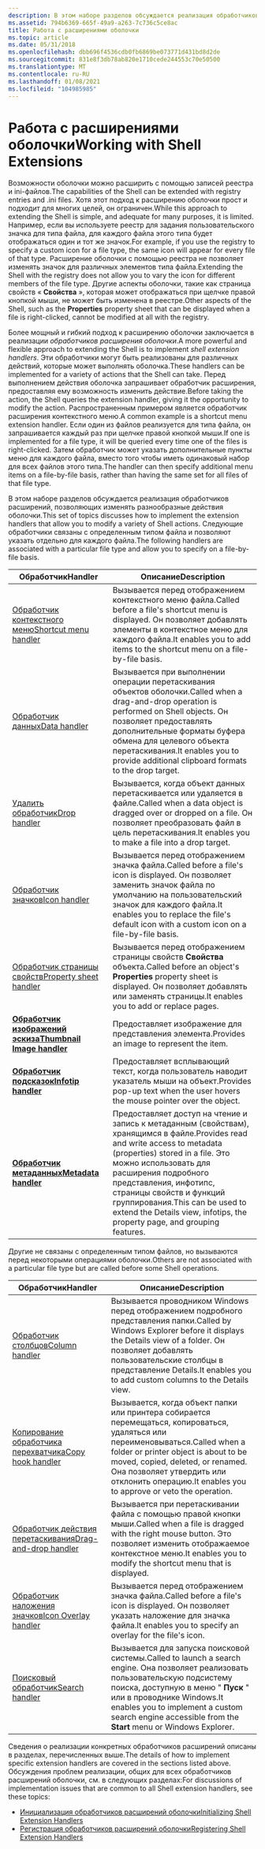```yaml
---
description: В этом наборе разделов обсуждается реализация обработчиков расширений, позволяющих изменять разнообразные действия оболочки.
ms.assetid: 794b6369-665f-49a9-a263-7c736c5ce8ac
title: Работа с расширениями оболочки
ms.topic: article
ms.date: 05/31/2018
ms.openlocfilehash: dbb696f4536cdb0fb6869be073771d431bd8d2de
ms.sourcegitcommit: 831e8f3db78ab820e1710cede244553c70e50500
ms.translationtype: MT
ms.contentlocale: ru-RU
ms.lasthandoff: 01/08/2021
ms.locfileid: "104985985"
---
```

# <a name="working-with-shell-extensions"></a><span data-ttu-id="44dea-103">Работа с расширениями оболочки</span><span class="sxs-lookup"><span data-stu-id="44dea-103">Working with Shell Extensions</span></span>

<span data-ttu-id="44dea-104">Возможности оболочки можно расширить с помощью записей реестра и ini-файлов.</span><span class="sxs-lookup"><span data-stu-id="44dea-104">The capabilities of the Shell can be extended with registry entries and .ini files.</span></span> <span data-ttu-id="44dea-105">Хотя этот подход к расширению оболочки прост и подходит для многих целей, он ограничен.</span><span class="sxs-lookup"><span data-stu-id="44dea-105">While this approach to extending the Shell is simple, and adequate for many purposes, it is limited.</span></span> <span data-ttu-id="44dea-106">Например, если вы используете реестр для задания пользовательского значка для типа файла, для каждого файла этого типа будет отображаться один и тот же значок.</span><span class="sxs-lookup"><span data-stu-id="44dea-106">For example, if you use the registry to specify a custom icon for a file type, the same icon will appear for every file of that type.</span></span> <span data-ttu-id="44dea-107">Расширение оболочки с помощью реестра не позволяет изменять значок для различных элементов типа файла.</span><span class="sxs-lookup"><span data-stu-id="44dea-107">Extending the Shell with the registry does not allow you to vary the icon for different members of the file type.</span></span> <span data-ttu-id="44dea-108">Другие аспекты оболочки, такие как страница свойств « **Свойства** », которая может отображаться при щелчке правой кнопкой мыши, не может быть изменена в реестре.</span><span class="sxs-lookup"><span data-stu-id="44dea-108">Other aspects of the Shell, such as the **Properties** property sheet that can be displayed when a file is right-clicked, cannot be modified at all with the registry.</span></span>

<span data-ttu-id="44dea-109">Более мощный и гибкий подход к расширению оболочки заключается в реализации *обработчиков расширения оболочки*.</span><span class="sxs-lookup"><span data-stu-id="44dea-109">A more powerful and flexible approach to extending the Shell is to implement *shell extension handlers*.</span></span> <span data-ttu-id="44dea-110">Эти обработчики могут быть реализованы для различных действий, которые может выполнять оболочка.</span><span class="sxs-lookup"><span data-stu-id="44dea-110">These handlers can be implemented for a variety of actions that the Shell can take.</span></span> <span data-ttu-id="44dea-111">Перед выполнением действия оболочка запрашивает обработчик расширения, предоставляя ему возможность изменить действие.</span><span class="sxs-lookup"><span data-stu-id="44dea-111">Before taking the action, the Shell queries the extension handler, giving it the opportunity to modify the action.</span></span> <span data-ttu-id="44dea-112">Распространенным примером является обработчик расширения контекстного меню.</span><span class="sxs-lookup"><span data-stu-id="44dea-112">A common example is a shortcut menu extension handler.</span></span> <span data-ttu-id="44dea-113">Если один из файлов реализуется для типа файла, он запрашивается каждый раз при щелчке правой кнопкой мыши.</span><span class="sxs-lookup"><span data-stu-id="44dea-113">If one is implemented for a file type, it will be queried every time one of the files is right-clicked.</span></span> <span data-ttu-id="44dea-114">Затем обработчик может указать дополнительные пункты меню для каждого файла, вместо того чтобы иметь одинаковый набор для всех файлов этого типа.</span><span class="sxs-lookup"><span data-stu-id="44dea-114">The handler can then specify additional menu items on a file-by-file basis, rather than having the same set for all files of that file type.</span></span>

<span data-ttu-id="44dea-115">В этом наборе разделов обсуждается реализация обработчиков расширений, позволяющих изменять разнообразные действия оболочки.</span><span class="sxs-lookup"><span data-stu-id="44dea-115">This set of topics discusses how to implement the extension handlers that allow you to modify a variety of Shell actions.</span></span> <span data-ttu-id="44dea-116">Следующие обработчики связаны с определенным типом файла и позволяют указать отдельно для каждого файла.</span><span class="sxs-lookup"><span data-stu-id="44dea-116">The following handlers are associated with a particular file type and allow you to specify on a file-by-file basis.</span></span>



| <span data-ttu-id="44dea-117">Обработчик</span><span class="sxs-lookup"><span data-stu-id="44dea-117">Handler</span></span>                                               | <span data-ttu-id="44dea-118">Описание</span><span class="sxs-lookup"><span data-stu-id="44dea-118">Description</span></span>                                                                                                                                                                |
|-------------------------------------------------------|----------------------------------------------------------------------------------------------------------------------------------------------------------------------------|
| [<span data-ttu-id="44dea-119">Обработчик контекстного меню</span><span class="sxs-lookup"><span data-stu-id="44dea-119">Shortcut menu handler</span></span>](context-menu-handlers.md)    | <span data-ttu-id="44dea-120">Вызывается перед отображением контекстного меню файла.</span><span class="sxs-lookup"><span data-stu-id="44dea-120">Called before a file's shortcut menu is displayed.</span></span> <span data-ttu-id="44dea-121">Он позволяет добавлять элементы в контекстное меню для каждого файла.</span><span class="sxs-lookup"><span data-stu-id="44dea-121">It enables you to add items to the shortcut menu on a file-by-file basis.</span></span>                                               |
| [<span data-ttu-id="44dea-122">Обработчик данных</span><span class="sxs-lookup"><span data-stu-id="44dea-122">Data handler</span></span>](how-to-create-data-handlers.md)       | <span data-ttu-id="44dea-123">Вызывается при выполнении операции перетаскивания объектов оболочки.</span><span class="sxs-lookup"><span data-stu-id="44dea-123">Called when a drag-and-drop operation is performed on Shell objects.</span></span> <span data-ttu-id="44dea-124">Он позволяет предоставлять дополнительные форматы буфера обмена для целевого объекта перетаскивания.</span><span class="sxs-lookup"><span data-stu-id="44dea-124">It enables you to provide additional clipboard formats to the drop target.</span></span>                            |
| [<span data-ttu-id="44dea-125">Удалить обработчик</span><span class="sxs-lookup"><span data-stu-id="44dea-125">Drop handler</span></span>](how-to-create-drop-handlers.md)       | <span data-ttu-id="44dea-126">Вызывается, когда объект данных перетаскивается или удаляется в файле.</span><span class="sxs-lookup"><span data-stu-id="44dea-126">Called when a data object is dragged over or dropped on a file.</span></span> <span data-ttu-id="44dea-127">Он позволяет преобразовать файл в цель перетаскивания.</span><span class="sxs-lookup"><span data-stu-id="44dea-127">It enables you to make a file into a drop target.</span></span>                                                          |
| [<span data-ttu-id="44dea-128">Обработчик значков</span><span class="sxs-lookup"><span data-stu-id="44dea-128">Icon handler</span></span>](how-to-create-icon-handlers.md)       | <span data-ttu-id="44dea-129">Вызывается перед отображением значка файла.</span><span class="sxs-lookup"><span data-stu-id="44dea-129">Called before a file's icon is displayed.</span></span> <span data-ttu-id="44dea-130">Он позволяет заменить значок файла по умолчанию на пользовательский значок для каждого файла.</span><span class="sxs-lookup"><span data-stu-id="44dea-130">It enables you to replace the file's default icon with a custom icon on a file-by-file basis.</span></span>                                    |
| [<span data-ttu-id="44dea-131">Обработчик страницы свойств</span><span class="sxs-lookup"><span data-stu-id="44dea-131">Property sheet handler</span></span>](propsheet-handlers.md)      | <span data-ttu-id="44dea-132">Вызывается перед отображением страницы свойств **Свойства** объекта.</span><span class="sxs-lookup"><span data-stu-id="44dea-132">Called before an object's **Properties** property sheet is displayed.</span></span> <span data-ttu-id="44dea-133">Он позволяет добавлять или заменять страницы.</span><span class="sxs-lookup"><span data-stu-id="44dea-133">It enables you to add or replace pages.</span></span>                                                              |
| [<span data-ttu-id="44dea-134">**Обработчик изображений эскиза**</span><span class="sxs-lookup"><span data-stu-id="44dea-134">**Thumbnail Image handler**</span></span>](/windows/desktop/api/Thumbcache/nn-thumbcache-ithumbnailprovider) | <span data-ttu-id="44dea-135">Предоставляет изображение для представления элемента.</span><span class="sxs-lookup"><span data-stu-id="44dea-135">Provides an image to represent the item.</span></span>                                                                                                                                   |
| [<span data-ttu-id="44dea-136">**Обработчик подсказок**</span><span class="sxs-lookup"><span data-stu-id="44dea-136">**Infotip handler**</span></span>](/windows/win32/api/shlobj_core/nn-shlobj_core-iqueryinfo)                 | <span data-ttu-id="44dea-137">Предоставляет всплывающий текст, когда пользователь наводит указатель мыши на объект.</span><span class="sxs-lookup"><span data-stu-id="44dea-137">Provides pop-up text when the user hovers the mouse pointer over the object.</span></span>                                                                                               |
| [<span data-ttu-id="44dea-138">**Обработчик метаданных**</span><span class="sxs-lookup"><span data-stu-id="44dea-138">**Metadata handler**</span></span>](/windows/win32/api/propidl/nn-propidl-ipropertysetstorage)       | <span data-ttu-id="44dea-139">Предоставляет доступ на чтение и запись к метаданным (свойствам), хранящимся в файле.</span><span class="sxs-lookup"><span data-stu-id="44dea-139">Provides read and write access to metadata (properties) stored in a file.</span></span> <span data-ttu-id="44dea-140">Это можно использовать для расширения подробного представления, инфотипс, страницы свойств и функций группирования.</span><span class="sxs-lookup"><span data-stu-id="44dea-140">This can be used to extend the Details view, infotips, the property page, and grouping features.</span></span> |



 

<span data-ttu-id="44dea-141">Другие не связаны с определенным типом файлов, но вызываются перед некоторыми операциями оболочки.</span><span class="sxs-lookup"><span data-stu-id="44dea-141">Others are not associated with a particular file type but are called before some Shell operations.</span></span>



| <span data-ttu-id="44dea-142">Обработчик</span><span class="sxs-lookup"><span data-stu-id="44dea-142">Handler</span></span>                                                            | <span data-ttu-id="44dea-143">Описание</span><span class="sxs-lookup"><span data-stu-id="44dea-143">Description</span></span>                                                                                                                                  |
|--------------------------------------------------------------------|----------------------------------------------------------------------------------------------------------------------------------------------|
| [<span data-ttu-id="44dea-144">Обработчик столбцов</span><span class="sxs-lookup"><span data-stu-id="44dea-144">Column handler</span></span>](../lwef/column-handlers.md)                             | <span data-ttu-id="44dea-145">Вызывается проводником Windows перед отображением подробного представления папки.</span><span class="sxs-lookup"><span data-stu-id="44dea-145">Called by Windows Explorer before it displays the Details view of a folder.</span></span> <span data-ttu-id="44dea-146">Он позволяет добавлять пользовательские столбцы в представление Details.</span><span class="sxs-lookup"><span data-stu-id="44dea-146">It enables you to add custom columns to the Details view.</span></span>        |
| [<span data-ttu-id="44dea-147">Копирование обработчика перехватчика</span><span class="sxs-lookup"><span data-stu-id="44dea-147">Copy hook handler</span></span>](how-to-create-copy-hook-handlers.md)          | <span data-ttu-id="44dea-148">Вызывается, когда объект папки или принтера собирается перемещаться, копироваться, удаляться или переименовываться.</span><span class="sxs-lookup"><span data-stu-id="44dea-148">Called when a folder or printer object is about to be moved, copied, deleted, or renamed.</span></span> <span data-ttu-id="44dea-149">Она позволяет утвердить или отклонить операцию.</span><span class="sxs-lookup"><span data-stu-id="44dea-149">It enables you to approve or veto the operation.</span></span>   |
| [<span data-ttu-id="44dea-150">Обработчик действия перетаскивания</span><span class="sxs-lookup"><span data-stu-id="44dea-150">Drag-and-drop handler</span></span>](context-menu-handlers.md)                 | <span data-ttu-id="44dea-151">Вызывается при перетаскивании файла с помощью правой кнопки мыши.</span><span class="sxs-lookup"><span data-stu-id="44dea-151">Called when a file is dragged with the right mouse button.</span></span> <span data-ttu-id="44dea-152">Это позволяет изменить отображаемое контекстное меню.</span><span class="sxs-lookup"><span data-stu-id="44dea-152">It enables you to modify the shortcut menu that is displayed.</span></span>                     |
| [<span data-ttu-id="44dea-153">Обработчик наложения значков</span><span class="sxs-lookup"><span data-stu-id="44dea-153">Icon Overlay handler</span></span>](how-to-implement-icon-overlay-handlers.md) | <span data-ttu-id="44dea-154">Вызывается перед отображением значка файла.</span><span class="sxs-lookup"><span data-stu-id="44dea-154">Called before a file's icon is displayed.</span></span> <span data-ttu-id="44dea-155">Он позволяет указать наложение для значка файла.</span><span class="sxs-lookup"><span data-stu-id="44dea-155">It enables you to specify an overlay for the file's icon.</span></span>                                          |
| [<span data-ttu-id="44dea-156">Поисковый обработчик</span><span class="sxs-lookup"><span data-stu-id="44dea-156">Search handler</span></span>](../lwef/search-handlers.md)                             | <span data-ttu-id="44dea-157">Вызывается для запуска поисковой системы.</span><span class="sxs-lookup"><span data-stu-id="44dea-157">Called to launch a search engine.</span></span> <span data-ttu-id="44dea-158">Она позволяет реализовать пользовательскую подсистему поиска, доступную в меню " **Пуск** " или в проводнике Windows.</span><span class="sxs-lookup"><span data-stu-id="44dea-158">It enables you to implement a custom search engine accessible from the **Start** menu or Windows Explorer.</span></span> |



 

<span data-ttu-id="44dea-159">Сведения о реализации конкретных обработчиков расширений описаны в разделах, перечисленных выше.</span><span class="sxs-lookup"><span data-stu-id="44dea-159">The details of how to implement specific extension handlers are covered in the sections listed above.</span></span> <span data-ttu-id="44dea-160">Обсуждения проблем реализации, общих для всех обработчиков расширений оболочки, см. в следующих разделах:</span><span class="sxs-lookup"><span data-stu-id="44dea-160">For discussions of implementation issues that are common to all Shell extension handlers, see these topics:</span></span>

-   [<span data-ttu-id="44dea-161">Инициализация обработчиков расширений оболочки</span><span class="sxs-lookup"><span data-stu-id="44dea-161">Initializing Shell Extension Handlers</span></span>](int-shell-exts.md)
-   [<span data-ttu-id="44dea-162">Регистрация обработчиков расширений оболочки</span><span class="sxs-lookup"><span data-stu-id="44dea-162">Registering Shell Extension Handlers</span></span>](reg-shell-exts.md)

 

 
